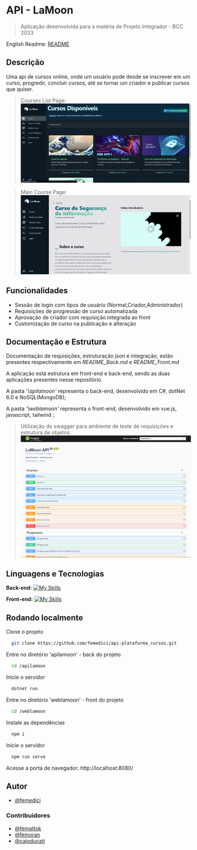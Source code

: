 # API - LaMoon
> Aplicação desenvolvida para a matéria de Projeto Integrador - BCC 2023

English Readme:
[README](README.md)

## Descrição
Uma api de cursos online, onde um usuário pode desde se inscrever em um curso, progredir, concluir cursos, até se tornar um criador e publicar cursos que quiser.

> Courses List Page:
![Databrick projecct with Snowflake](imgs/courses.png)

> Main Course Page:
![Databrick projecct with Snowflake](imgs/first-page.png)

## Funcionalidades

- Sessão de login com tipos de usuário (Normal,Criador,Administrador)
- Requisições de progressão de curso automatizada
- Aprovação de criador com requisição integrada ao front
- Customização de curso na publicação e alteração

## Documentação e Estrutura
Documentação de requisições, estruturação json e integração, estão presentes respectivamente em *README_Back.md* e *README_Front.md* 

A aplicação está estrutura em front-end e back-end, sendo as duas aplicações presentes nesse repositório.

A pasta *'\apilamoon'* representa o back-end, desenvolvido em C#, dotNet 6.0 e NoSQL(MongoDB);

A pasta *'\weblamoon'* representa o front-end, desenvolvido em vue.js, javascript, tailwind ;

> Utilização do swagger para ambiente de teste de requisições e estrutura de objetos:
![Databrick projecct with Snowflake](imgs/swagger.png)

## Linguagens e Tecnologias
**Back-end:** 
[![My Skills](https://skillicons.dev/icons?i=cs,dotnet,mongodb)](https://skillicons.dev)

**Front-end:** 
[![My Skills](https://skillicons.dev/icons?i=vue,tailwind,js)](https://skillicons.dev)

## Rodando localmente

Clone o projeto

```bash
  git clone https://github.com/femedici/api-plataforma_cursos.git
```

Entre no diretório 'apilamoon' - back do projeto

```bash
  cd /apilamoon
```

Inicie o servidor

```bash
  dotnet run
```

Entre no diretório 'weblamoon' - front do projeto

```bash
  cd /weblamoon
```

Instale as dependências

```bash
  npm i
```
Inicie o servidor

```bash
  npm run serve
```

Acesse a porta de navegador: http://localhost:8080/

## Autor

- [@femedici](https://github.com/femedici) 

### Contribuidores

- [@femattok](https://github.com/mattokgit44)
- [@femoran](https://github.com/feliperm17)
- [@caioducati](https://github.com/Cast43) 
